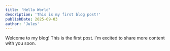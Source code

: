 ```yaml
---
title: 'Hello World'
description: 'This is my first blog post!'
publishDate: 2025-09-03
author: 'Jules'
---
```


Welcome to my blog! This is the first post. I'm excited to share more content with you soon.
